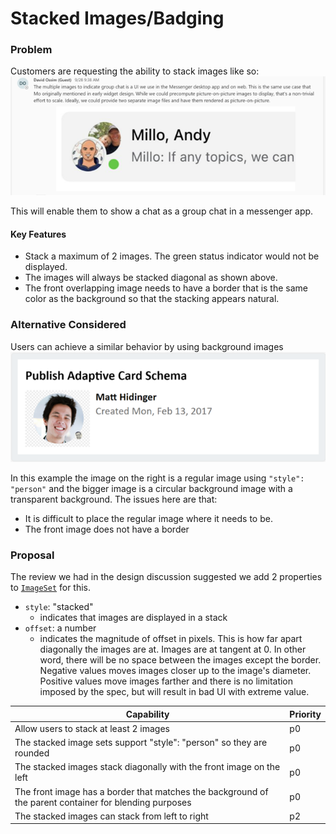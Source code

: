 # Stacked Images/Badging
### Problem 
Customers are requesting the ability to stack images like so:
![img](assets/StackedImageSet/stackedImage.png)

This will enable them to show a chat as a group chat in a messenger app.
#### Key Features 
*	Stack a maximum of 2 images. The green status indicator would not be displayed.
*	The images will always be stacked diagonal as shown above.
*	The front overlapping image needs to have a border that is the same color as the background so that the stacking appears natural.

### Alternative Considered
Users can achieve a similar behavior by using background images
![img](assets/StackedImageSet/currentStackedImage.png)

In this example the image on the right is a regular image using `"style": "person"` and the bigger image is a circular background image with a transparent background. The issues here are that:
* It is difficult to place the regular image where it needs to be.
* The front image does not have a border

### Proposal
The review we had in the design discussion suggested we add 2 properties to [`ImageSet`](https://adaptivecards.io/explorer/ImageSet.html) for this. 
 
* `style`: "stacked" 
  * indicates that images are displayed in a stack
* `offset`: a number 
  * indicates the magnitude of offset in pixels. This is how far apart diagonally the images are at. Images are at tangent at 0. In other word, there will be no space between the images except the border.  Negative values moves images closer up to the image's diameter. Positive values move images farther and there is no limitation imposed by the spec, but will result in bad UI with extreme value.

|Capability|Priority|
|---|---|
|Allow users to stack at least 2 images	|p0
|The stacked image sets support "style": "person" so they are rounded|p0	
|The stacked images stack diagonally with the front image on the left	|p0
|The front image has a border that matches the background of the parent container for blending purposes	|p0
|The stacked images can stack from left to right	|p2

